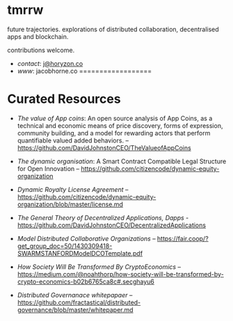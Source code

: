 # tmrrw
future trajectories. explorations of distributed collaboration, decentralised apps and blockchain. 

contributions welcome.

- *contact*: j@horyzon.co
- *www*: jacobhorne.co
==================

# Curated Resources

- *The value of App coins*: An open source analysis of App Coins, as a technical and economic means of price discovery, forms of expression, community building, and a model for rewarding actors that perform quantifiable valued added behaviors.  – https://github.com/DavidJohnstonCEO/TheValueofAppCoins

- *The dynamic organisation*: A Smart Contract Compatible Legal Structure for Open Innovation – https://github.com/citizencode/dynamic-equity-organization

- *Dynamic Royalty License Agreement* – https://github.com/citizencode/dynamic-equity-organization/blob/master/license.md


- *The General Theory of Decentralized Applications, Dapps* - https://github.com/DavidJohnstonCEO/DecentralizedApplications

- *Model Distributed Collaborative Organizations* – https://fair.coop/?get_group_doc=50/1430309418-SWARMSTANFORDModelDCOTemplate.pdf

- *How Society Will Be Transformed By CryptoEconomics* – https://medium.com/@noahthorp/how-society-will-be-transformed-by-crypto-economics-b02b6765ca8c#.secghayu6

- *Distributed Governanace whitepapaer* – https://github.com/fractastical/distributed-governance/blob/master/whitepaper.md







